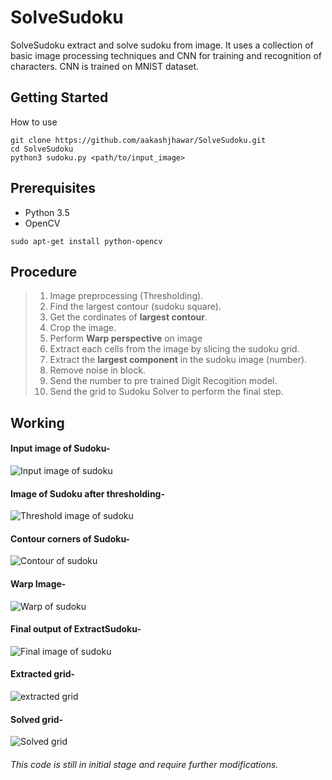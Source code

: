 # SolveSudoku
SolveSudoku extract and solve sudoku from image. It uses a collection of basic image processing techniques and CNN for training and recognition of characters.
CNN is trained on MNIST dataset.

## Getting Started

How to use
```    
git clone https://github.com/aakashjhawar/SolveSudoku.git
cd SolveSudoku
python3 sudoku.py <path/to/input_image>
```
 
## Prerequisites

- Python 3.5
- OpenCV
```
sudo apt-get install python-opencv
```
## Procedure
 > 1. Image preprocessing (Thresholding).
 > 2. Find the largest contour (sudoku square).
 > 3. Get the cordinates of **largest contour**.
 > 4. Crop the image.
 > 5. Perform **Warp perspective** on image
 > 5. Extract each cells from the image by slicing the sudoku grid.
 > 6. Extract the **largest component** in the sudoku image (number).
 > 7. Remove noise in block.
 > 8. Send the number to pre trained Digit Recogition model.
 > 9. Send the grid to Sudoku Solver to perform the final step.
## Working 

#### Input image of Sudoku-
![Input image of sudoku](https://github.com/aakashjhawar/SolveSudoku/blob/master/images/sudoku.jpg)

#### Image of Sudoku after thresholding-
![Threshold image of sudoku](https://github.com/aakashjhawar/SolveSudoku/blob/master/images/threshold.jpg)

#### Contour corners of Sudoku-
![Contour of sudoku](https://github.com/aakashjhawar/SolveSudoku/blob/master/images/contour.jpg)

#### Warp Image-
![Warp of sudoku](https://github.com/aakashjhawar/SolveSudoku/blob/master/images/warp.jpg)

#### Final output of ExtractSudoku-
![Final image of sudoku](https://github.com/aakashjhawar/SolveSudoku/blob/master/images/final.jpg)


#### Extracted grid-
![extracted grid](https://github.com/aakashjhawar/SolveSudoku/blob/master/images/extracted_grid.png)

#### Solved grid-
![Solved grid](https://github.com/aakashjhawar/SolveSudoku/blob/master/images/solved_grid.png)

###### *This code is still in initial stage and require further modifications.*
